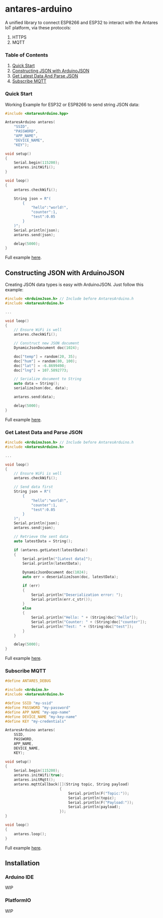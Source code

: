 # antares-arduino

A unified library to connect ESP8266 and ESP32 to interact with the Antares IoT platform, via these protocols:

1. HTTPS
2. MQTT

### Table of Contents

1. [Quick Start](https://github.com/antaresdocumentation/antares-arduino#quick-start)
2. [Constructing JSON with ArduinoJSON](https://github.com/antaresdocumentation/antares-arduino#constructing-json-with-arduinojson)
3. [Get Latest Data And Parse JSON](https://github.com/antaresdocumentation/antares-arduino#get-latest-data-and-parse-json)
4. [Subscribe MQTT](https://github.com/antaresdocumentation/antares-arduino#subscribe-mqtt)

### Quick Start

Working Example for ESP32 or ESP8266 to send string JSON data:

```cpp
#include <AntaresArduino.hpp>

AntaresArduino antares(
    "SSID",
    "PASSWORD",
    "APP_NAME",
    "DEVICE_NAME",
    "KEY");

void setup()
{
    Serial.begin(115200);
    antares.initWifi();
}

void loop()
{
    antares.checkWifi();

    String json = R"(
        {
            "hello":"world!",
            "counter":1,
            "test":0.05
        }
    )";
    Serial.println(json);
    antares.send(json);

    delay(5000);
}
```

Full example [here](https://github.com/antaresdocumentation/antares-arduino/blob/main/examples/Store/Store.ino).

## Constructing JSON with ArduinoJSON

Creating JSON data types is easy with ArduinoJSON. Just follow this example:

```cpp
#include <ArduinoJson.h> // Include before AntaresArduino.h
#include <AntaresArduino.h>

...

void loop()
{
    // Ensure WiFi is well
    antares.checkWifi();

    // Construct new JSON document
    DynamicJsonDocument doc(1024);

    doc["temp"] = random(20, 35);
    doc["hum"] = random(80, 100);
    doc["lat"] = -6.8699498;
    doc["lng"] = 107.5892773;

    // Serialize document to String
    auto data = String();
    serializeJson(doc, data);

    antares.send(data);

    delay(5000);
}

```

Full example [here](https://github.com/antaresdocumentation/antares-arduino/blob/main/examples/StoreJSON/StoreJSON.ino).

### Get Latest Data and Parse JSON

```cpp
#include <ArduinoJson.h> // Include before AntaresArduino.h
#include <AntaresArduino.h>

...

void loop()
{
    // Ensure WiFi is well
    antares.checkWifi();

    // Send data first
    String json = R"(
        {
            "hello":"world!",
            "counter":1,
            "test":0.05
        }
    )";
    Serial.println(json);
    antares.send(json);

    // Retrieve the sent data
    auto latestData = String();

    if (antares.getLatest(latestData))
    {
        Serial.println("[Latest data]");
        Serial.println(latestData);

        DynamicJsonDocument doc(1024);
        auto err = deserializeJson(doc, latestData);

        if (err)
        {
            Serial.println("Deserialization error: ");
            Serial.println(err.c_str());
        }
        else
        {
            Serial.println("Hello: " + (String)doc["hello"]);
            Serial.println("Counter: " + (String)doc["counter"]);
            Serial.println("Test: " + (String)doc["test"]);
        }
    }

    delay(5000);
}

```

Full example [here](https://github.com/antaresdocumentation/antares-arduino/blob/main/examples/StoreAndGetJSON/StoreAndGetJSON.ino).

### Subscribe MQTT

```cpp
#define ANTARES_DEBUG

#include <Arduino.h>
#include <AntaresArduino.h>

#define SSID "my-ssid"
#define PASSWORD "my-password"
#define APP_NAME "my-app-name"
#define DEVICE_NAME "my-key-name"
#define KEY "my-credentials"

AntaresArduino antares(
    SSID,
    PASSWORD,
    APP_NAME,
    DEVICE_NAME,
    KEY);

void setup()
{
    Serial.begin(115200);
    antares.initWifi(true);
    antares.initMqtt();
    antares.mqttCallback([](String topic, String payload)
                         {
                             Serial.println(F("Topic:"));
                             Serial.println(topic);
                             Serial.println(F("Payload:"));
                             Serial.println(payload);
                         });
}

void loop()
{
    antares.loop();
}
```
Full example [here](https://github.com/antaresdocumentation/antares-arduino/blob/main/examples/MQTTSubscribe/MQTTSubscribe.ino).

## Installation

### Arduino IDE

WIP

### PlatformIO

WIP
